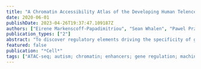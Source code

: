 ```yaml
---
title: "A Chromatin Accessibility Atlas of the Developing Human Telencephalon"
date: 2020-06-01
publishDate: 2023-04-26T19:37:47.109187Z
authors: ["Eirene Markenscoff-Papadimitriou", "Sean Whalen", "Pawel Przytycki", "Reuben Thomas", "Fadya Binyameen", "Tomasz J Nowakowski", "Arnold R Kriegstein", "Stephan J Sanders", "Matthew W State", "Katherine S Pollard", "John L Rubenstein"]
publication_types: ["2"]
abstract: "To discover regulatory elements driving the specificity of gene expression in different cell types and regions of the developing human brain, we generated an atlas of open chromatin from nine dissected regions of the mid-gestation human telencephalon, as well as microdissected upper and deep layers of the prefrontal cortex. We identified a subset of open chromatin regions (OCRs), termed predicted regulatory elements (pREs), that are likely to function as developmental brain enhancers. pREs showed temporal, regional, and laminar differences in chromatin accessibility and were correlated with gene expression differences across regions and gestational ages. We identified two functional de novo variants in a pRE for autism risk gene SLC6A1, and using CRISPRa, demonstrated that this pRE regulates SCL6A1. Additionally, mouse transgenic experiments validated enhancer activity for pREs proximal to FEZF2 and BCL11A. Thus, this atlas serves as a resource for decoding neurodevelopmental gene regulation in health and disease."
featured: false
publication: "*Cell*"
tags: ["ATAC-seq; autism; chromatin; enhancers; gene regulation; machine learning; neurodevelopment; neuropsychiatric disorders"]
---
```


